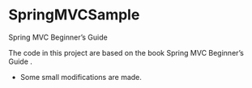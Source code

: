 # SpringMVCSample

Spring MVC Beginner’s Guide

The code in this project are based on the book Spring MVC Beginner’s Guide .
- Some small modifications are made.
